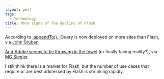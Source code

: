 ```yaml
--- 
layout: post
tags: 
  - Technology
title: More signs of the decline of Flash
---
```


According to <a href="http://appendto.com/jquery-overtakes-flash">.appendTo()</a>, jQuery is now deployed on more sites than Flash, via <a href="http://daringfireball.net/linked/2011/09/09/jquery-flash">John Gruber.

And Adobe seems to be <a href="http://gigaom.com/apple/the-day-apple-won-the-flash-fight/">throwing in the towel</a> (or finally facing reality?), via <a href="http://parislemon.com/post/10002040936/the-day-apple-won-the-flash-fight">MG Siegler</a>.

I still think there is a market for Flash, but the number of use cases that require or are best addressed by Flash is shrinking rapidly.